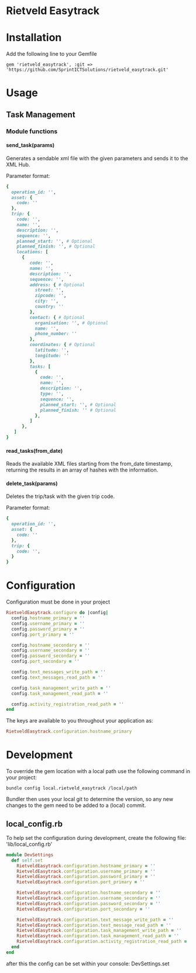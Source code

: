 # Rietveld Easytrack

# Installation
Add the following line to your Gemfile

```
gem 'rietveld_easytrack', :git => 'https://github.com/SprintICTSolutions/rietveld_easytrack.git'
```

# Usage

## Task Management

### Module functions

#### send_task(params)
Generates a sendable xml file with the given parameters and sends it to the XML Hub.

Parameter format:

```ruby
{
  operation_id: '',
  asset: {
    code: ''
  },
  trip: {
    code: '',
    name: '',
    description: '',
    sequence: '',
    planned_start: '', # Optional
    planned_finish: '', # Optional
    locations: [
      {
         code: '',
         name: '',
         description: '',
         sequence: '',
         address: { # Optional
           street: '',
           zipcode: '',
           city: '',
           country: ''
         },
         contact: { # Optional
           organisation: '', # Optional
           name: '',
           phone_number: ''
         },
         coordinates: { # Optional
           latitude: '',
           longitude: ''
         },
         tasks: [
           {
             code: '',
             name: '',
             description: '',
             type: '',
             sequence: '',
             planned_start: '', # Optional
             planned_finish: '' # Optional
           },
         ]
      },
   ]
}
```

#### read_tasks(from_date)
Reads the available XML files starting from the from_date timestamp, returning the results in an array of hashes with the information.


#### delete_task(params)
Deletes the trip/task with the given trip code.

Parameter format:

```ruby
{
  operation_id: '',
  asset: {
    code: ''
  },
  trip: {
    code: '',
  }
}
```

# Configuration

Configuration must be done in your project

```ruby
RietveldEasytrack.configure do |config|
  config.hostname_primary = ''
  config.username_primary = ''
  config.password_primary = ''
  config.port_primary = ''

  config.hostname_secondary = ''
  config.username_secondary = ''
  config.password_secondary = ''
  config.port_secondary = ''

  config.text_messages_write_path = ''
  config.text_messages_read_path = ''

  config.task_management_write_path = ''
  config.task_management_read_path = ''

  config.activity_registration_read_path = ''
end
```

The keys are available to you throughout your application as:

```ruby
RietveldEasytrack.configuration.hostname_primary
```

# Development
To override the gem location with a local path use the following command in your project:

```
bundle config local.rietveld_easytrack /local/path
```

Bundler then uses your local git to determine the version, so any new changes to the gem need to be added to a (local) commit.

## local_config.rb
To help set the configuration during development, create the following file: 'lib/local_config.rb'

```ruby
module DevSettings
  def self.set
    RietveldEasytrack.configuration.hostname_primary = ''
    RietveldEasytrack.configuration.username_primary = ''
    RietveldEasytrack.configuration.password_primary = ''
    RietveldEasytrack.configuration.port_primary = ''

    RietveldEasytrack.configuration.hostname_secondary = ''
    RietveldEasytrack.configuration.username_secondary = ''
    RietveldEasytrack.configuration.password_secondary = ''
    RietveldEasytrack.configuration.port_secondary = ''

    RietveldEasytrack.configuration.text_message_write_path = ''
    RietveldEasytrack.configuration.text_message_read_path = ''
    RietveldEasytrack.configuration.task_management_write_path = ''
    RietveldEasytrack.configuration.task_management_read_path = ''
    RietveldEasytrack.configuration.activity_registration_read_path = ''
  end
end
```

after this the config can be set within your console: DevSettings.set
